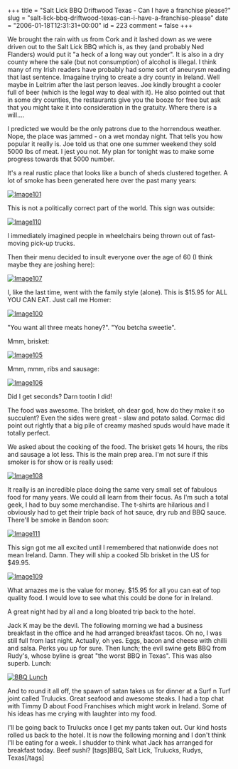 +++
title = "Salt Lick BBQ Driftwood Texas - Can I have a franchise please?"
slug = "salt-lick-bbq-driftwood-texas-can-i-have-a-franchise-please"
date = "2006-01-18T12:31:31+00:00"
id = 223
comment = false
+++

We brought the rain with us from Cork and it lashed down as we were driven out to the Salt Lick BBQ which is, as they (and probably Ned Flanders) would put it "a heck of a long way out yonder". It is also in a dry county where the sale (but not consumption) of alcohol is illegal. I think many of my Irish readers have probably had some sort of aneurysm reading that last sentence. Imagaine trying to create a dry county in Ireland. Well maybe in Leitrim after the last person leaves.
Joe kindly brought a cooler full of beer (which is the legal way to deal with it). He also pointed out that in some dry counties, the restaurants give you the booze for free but ask that you might take it into consideration in the gratuity. Where there is a will....

I predicted we would be the only patrons due to the horrendous weather. Nope, the place was jammed - on a wet monday night. That tells you how popular it really is. Joe told us that one one summer weekend they sold 5000 lbs of meat. I jest you not. My plan for tonight was to make some progress towards that 5000 number.

It's a real rustic place that looks like a bunch of sheds clustered together. A lot of smoke has been generated here over the past many years:

[![Image101](/images/flickr/2024_download/87669323_8836e205d3_c.jpg)](http://www.flickr.com/photos/bandon1/87669323/ "Photo Sharing")

This is not a politically correct part of the world. This sign was outside:

[![Image110](/images/flickr/2024_download/87669777_dc520666b4_c.jpg)](http://www.flickr.com/photos/bandon1/87669777/ "Photo Sharing")

I immediately imagined people in wheelchairs being thrown out of fast-moving pick-up trucks.

Then their menu decided to insult everyone over the age of 60 (I think maybe they are joshing here):

[![Image107](/images/flickr/2024_download/87669774_8e9dd991af_c.jpg)](http://www.flickr.com/photos/bandon1/87669774/ "Photo Sharing")

I, like the last time, went with the family style (alone). This is $15.95 for ALL YOU CAN EAT. Just call me Homer:

[![Image100](/images/flickr/2024_download/87669322_a412cae823_c.jpg)](http://www.flickr.com/photos/bandon1/87669322/ "Photo Sharing")

"You want all three meats honey?". "You betcha sweetie".

Mmm, brisket:

[![Image105](/images/flickr/2024_download/87669327_90d1a235c5_c.jpg)](http://www.flickr.com/photos/bandon1/87669327/ "Photo Sharing")

Mmm, mmm, ribs and sausage:

[![Image106](/images/flickr/2024_download/87669773_fe99de5491_c.jpg)](http://www.flickr.com/photos/bandon1/87669773/ "Photo Sharing")

Did I get seconds? Darn tootin I did!

The food was awesome. The brisket, oh dear god, how do they make it so succulent? Even the sides were great - slaw and potato salad. Cormac did point out rightly that a big pile of creamy mashed spuds would have made it totally perfect.

We asked about the cooking of the food. The brisket gets 14 hours, the ribs and sausage a lot less. This is the main prep area. I'm not sure if this smoker is for show or is really used:

[![Image108](/images/flickr/2024_download/87669775_f1666a4b82_c.jpg)](http://www.flickr.com/photos/bandon1/87669775/ "Photo Sharing")

It really is an incredible place doing the same very small set of fabulous food for many years. We could all learn from their focus. As I'm such a total geek, I had to buy some merchandise. The t-shirts are hilarious and I obviously had to get their triple back of hot sauce, dry rub and BBQ sauce. There'll be smoke in Bandon soon:

[![Image111](/images/flickr/2024_download/87669783_fd92181a37_c.jpg)](http://www.flickr.com/photos/bandon1/87669783/ "Photo Sharing")

This sign got me all excited until I remembered that nationwide does not mean Ireland. Damn. They will ship a cooked 5lb brisket in the US for $49.95.

[![Image109](/images/flickr/2024_download/87669776_be8905de07_c.jpg)](http://www.flickr.com/photos/bandon1/87669776/ "Photo Sharing")

What amazes me is the value for money. $15.95 for all you can eat  of top quality food. I would love to see what this could be done for in Ireland.

A great night had by all and a long bloated trip back to the hotel.

Jack K may be the devil. The following morning we had a business breakfast in the office and he had arranged breakfast tacos. Oh no, I was still full from last night. Actually, oh yes. Eggs, bacon and cheese with chilli and salsa. Perks you up for sure. Then lunch; the evil swine gets BBQ from Rudy's, whose byline is great "the worst BBQ in Texas". This was also superb. Lunch:

[![BBQ Lunch](/images/flickr/2024_download/88068450_e3c41a7874_c.jpg)](http://www.flickr.com/photos/bandon1/88068450/ "Photo Sharing")

And to round it all off, the spawn of satan takes us for dinner at a Surf n Turf joint called Trulucks. Great seafood and awesome steaks. I had a top chat with Timmy D about Food Franchises which might work in Ireland. Some of his ideas has me crying with laughter into my food.

I'll be going back to Trulucks once I get my pants taken out. Our kind hosts rolled us back to the hotel. It is now the following morning and I don't think I'll be eating for a week. I shudder to think what Jack has arranged for breakfast today. Beef sushi?
[tags]BBQ, Salt Lick, Trulucks, Rudys, Texas[/tags]
